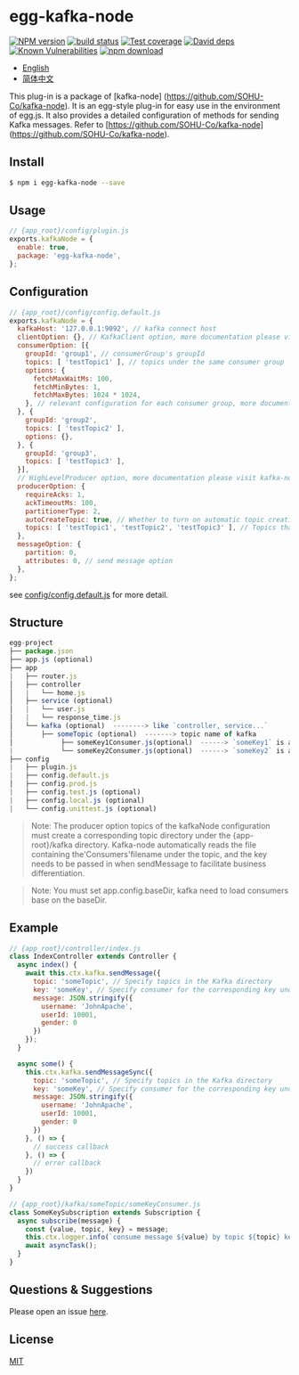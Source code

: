 # egg-kafka-node

[![NPM version][npm-image]][npm-url]
[![build status][travis-image]][travis-url]
[![Test coverage][codecov-image]][codecov-url]
[![David deps][david-image]][david-url]
[![Known Vulnerabilities][snyk-image]][snyk-url]
[![npm download][download-image]][download-url]

[npm-image]: https://img.shields.io/npm/v/egg-kafka-node.svg?style=flat-square
[npm-url]: https://npmjs.org/package/egg-kafka-node
[travis-image]: https://img.shields.io/travis/eggjs/egg-kafka-node.svg?style=flat-square
[travis-url]: https://travis-ci.org/eggjs/egg-kafka-node
[codecov-image]: https://img.shields.io/codecov/c/github/eggjs/egg-kafka-node.svg?style=flat-square
[codecov-url]: https://codecov.io/github/eggjs/egg-kafka-node?branch=master
[david-image]: https://img.shields.io/david/eggjs/egg-kafka-node.svg?style=flat-square
[david-url]: https://david-dm.org/eggjs/egg-kafka-node
[snyk-image]: https://snyk.io/test/npm/egg-kafka-node/badge.svg?style=flat-square
[snyk-url]: https://snyk.io/test/npm/egg-kafka-node
[download-image]: https://img.shields.io/npm/dm/egg-kafka-node.svg?style=flat-square
[download-url]: https://npmjs.org/package/egg-kafka-node

- [English](README.md)
- [简体中文](README.zh_CN.md)

This plug-in is a package of [kafka-node] (https://github.com/SOHU-Co/kafka-node). It is an egg-style plug-in for easy use in the environment of egg.js. It also provides a detailed configuration of methods for sending Kafka messages. Refer to [https://github.com/SOHU-Co/kafka-node] (https://github.com/SOHU-Co/kafka-node). 


## Install

```bash
$ npm i egg-kafka-node --save
```

## Usage

```js
// {app_root}/config/plugin.js
exports.kafkaNode = {
  enable: true,
  package: 'egg-kafka-node',
};
```

## Configuration

```js
// {app_root}/config/config.default.js
exports.kafkaNode = {
  kafkaHost: '127.0.0.1:9092', // kafka connect host
  clientOption: {}, // KafkaClient option, more documentation please visit kafka-node
  consumerOption: [{
    groupId: 'group1', // consumerGroup's groupId
    topics: [ 'testTopic1' ], // topics under the same consumer group 
    options: {
      fetchMaxWaitMs: 100,
      fetchMinBytes: 1,
      fetchMaxBytes: 1024 * 1024,
    }, // relevant configuration for each consumer group, more documentation please visit kafka-node
  }, {
    groupId: 'group2',
    topics: [ 'testTopic2' ],
    options: {},
  }, {
    groupId: 'group3',
    topics: [ 'testTopic3' ],
  }],
  // HighLevelProducer option, more documentation please visit kafka-node
  producerOption: {
    requireAcks: 1, 
    ackTimeoutMs: 100, 
    partitionerType: 2, 
    autoCreateTopic: true, // Whether to turn on automatic topic creation. default true
    topics: [ 'testTopic1', 'testTopic2', 'testTopic3' ], // Topics that all consumers need to consume
  },
  messageOption: {
    partition: 0,
    attributes: 0, // send message option
  },
};
```

see [config/config.default.js](test/fixtures/apps/config/config.default.js) for more detail.

## Structure
```js
egg-project
├── package.json
├── app.js (optional)
├── app
|   ├── router.js
│   ├── controller
│   |   └── home.js
│   ├── service (optional)
│   |   └── user.js
│   |   └── response_time.js
│   └── kafka (optional)  --------> like `controller, service...`
│       ├── someTopic (optional)  -------> topic name of kafka
│            ├── someKey1Consumer.js(optional)  ------> `someKey1` is a key of someTopic
|            └── someKey2Consumer.js(optional)  ------> `someKey2` is an another key of someTopic
├── config
|   ├── plugin.js
|   ├── config.default.js
│   ├── config.prod.js
|   ├── config.test.js (optional)
|   ├── config.local.js (optional)
|   └── config.unittest.js (optional)

```  
> Note: The producer option topics of the kafkaNode configuration must create a corresponding topic directory under the {app-root}/kafka directory. Kafka-node automatically reads the file containing the'Consumers'filename under the topic, and the key needs to be passed in when sendMessage to facilitate business differentiation.


> Note: You must set app.config.baseDir, kafka need to load consumers base on the baseDir.


## Example

```js
// {app_root}/controller/index.js
class IndexController extends Controller {
  async index() {
    await this.ctx.kafka.sendMessage({
      topic: 'someTopic', // Specify topics in the Kafka directory
      key: 'someKey', // Specify consumer for the corresponding key under topic
      message: JSON.stringify({
        username: 'JohnApache',
        userId: 10001,
        gender: 0
      })
    });
  }

  async some() {
    this.ctx.kafka.sendMessageSync({
      topic: 'someTopic', // Specify topics in the Kafka directory
      key: 'someKey', // Specify consumer for the corresponding key under topic
      message: JSON.stringify({
        username: 'JohnApache',
        userId: 10001,
        gender: 0
      })
    }, () => {
      // success callback 
    }, () => {
      // error callback 
    })
  }
}

// {app_root}/kafka/someTopic/someKeyConsumer.js
class SomeKeySubscription extends Subscription {
  async subscribe(message) {
    const {value, topic, key} = message;
    this.ctx.logger.info(`consume message ${value} by topic ${topic} key ${key} consumer`);
    await asyncTask();
  }
}
```

## Questions & Suggestions
Please open an issue [here](https://github.com/JohnApache/egg-kafka-node/issues).

## License

[MIT](LICENSE)
